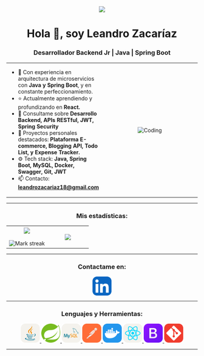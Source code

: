 <p align="center"><picture align="center"><img align="center" src = "https://github.com/7oSkaaa/7oSkaaa/blob/main/Images/about_me.gif?raw=true" width = 50px></picture></p>
<h1 align="center">Hola 👋, soy Leandro Zacaríaz</h1>
<h3 align="center">Desarrollador Backend Jr | Java | Spring Boot </h3>

<table align="center">
<tr border="none">
<td width="50%" align="left">
  
- 🌱 Con experiencia en arquitectura de microservicios con **Java y Spring Boot**, y en constante perfeccionamiento.
- ⭐ Actualmente aprendiendo y profundizando en **React.**
- 💬 Consultame sobre **Desarrollo Backend, APIs RESTful, JWT, Spring Security**
- 🚀 Proyectos personales destacados: **Plataforma E-commerce, Blogging API, Todo List, y Expense Tracker.**
- ⚙️ Tech stack: **Java, Spring Boot, MySQL, Docker, Swagger, Git, JWT**
- 📫 Contacto: **leandrozacariaz18@gmail.com**

</td>
<td width="50%" align="center">

  <img align="center" alt="Coding" width="450" src="https://repository-images.githubusercontent.com/588181932/e36ec678-7984-4cdd-8e4c-a3932772ff8e">

  
  </td>
</tr>
</table>

---

<h3 align="center">Mis estadísticas:</h3>
<p align="center">
<table align="center">
<tr border="none">
<td width="50%" align="center">
  
  <img  align="center"  src="https://github-readme-stats.vercel.app/api?username=LeandroZacariaz&theme=dark&show_icons=true&count_private=true" />
  <br></br>
  <img  title="🔥 Get streak stats for your profile at git.io/streak-stats" alt="Mark streak" src="https://github-readme-streak-stats.herokuapp.com/?user=LeandroZacariaz&theme=dark&hide_border=false" /> 
</td>
<td width="50%" align="center">

  <img  align="center"  src="https://github-readme-stats.vercel.app/api/top-langs/?username=LeandroZacariaz&exclude_repo=laboratorio_python,informatorio-grupoZ&theme=dark&langs_count=10&hide_border=false"/>
  
  </td>
</tr>
</table>

---

<h3 align="center">Contactame en:</h3>
<p align="center">
<a href="https://www.linkedin.com/in/leandrozacariaz/" target="blank"><img align="center" src="https://github.com/tandpfun/skill-icons/blob/main/icons/LinkedIn.svg" alt="leandrozacariaz" height="50" width="50" /></a>
</p>

---

<h3 align="center">Lenguajes y Herramientas:</h3>
<p align="center">

  <!-- Java -->
  <a href="https://www.java.com" target="_blank" rel="noreferrer">
    <img src="https://github.com/tandpfun/skill-icons/blob/main/icons/Java-Light.svg" alt="Java" width="50" height="50"/>
  </a>

  <!-- Spring Boot -->
  <a href="https://spring.io/projects/spring-boot" target="_blank" rel="noreferrer">
    <img src="https://github.com/devicons/devicon/blob/master/icons/spring/spring-original.svg" alt="Spring Boot" width="50" height="50"/>
  </a>


  <!-- MySQL -->
  <a href="https://www.mysql.com/" target="_blank" rel="noreferrer">
    <img src="https://github.com/tandpfun/skill-icons/blob/main/icons/MySQL-Light.svg" alt="MySQL" width="50" height="50"/>
  </a>

  <!-- Postman -->
  <a href="https://www.postman.com/" target="_blank" rel="noreferrer">
    <img src="https://github.com/tandpfun/skill-icons/blob/main/icons/Postman.svg" alt="Postman" width="50" height="50"/>
  </a>


  <!-- Docker -->
  <a href="https://www.docker.com/" target="_blank" rel="noreferrer">
    <img src="https://github.com/tandpfun/skill-icons/blob/main/icons/Docker.svg" alt="Docker" width="50" height="50"/>
  </a>

  <!-- React -->
  <a href="https://reactjs.org/" target="_blank" rel="noreferrer">
    <img src="https://github.com/tandpfun/skill-icons/blob/main/icons/React-Light.svg" alt="React" width="50" height="50"/>
  </a>

  <!-- Bootstrap -->
  <a href="https://getbootstrap.com" target="_blank" rel="noreferrer">
    <img src="https://github.com/tandpfun/skill-icons/blob/main/icons/Bootstrap.svg" alt="Bootstrap" width="50" height="50"/>
  </a>

  <!-- Git -->
  <a href="https://git-scm.com/" target="_blank" rel="noreferrer">
    <img src="https://github.com/tandpfun/skill-icons/blob/main/icons/Git.svg" alt="Git" width="50" height="50"/>
  </a>

</p>


---

